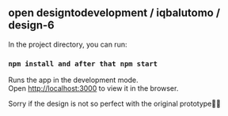 ## open designtodevelopment / iqbalutomo / design-6

In the project directory, you can run:

### `npm install and after that npm start`

Runs the app in the development mode.\
Open [http://localhost:3000](http://localhost:3000) to view it in the browser.

Sorry if the design is not so perfect with the original prototype🙏🏼
